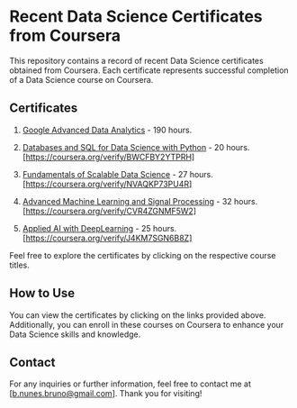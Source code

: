 # Recent Data Science Certificates from Coursera

This repository contains a record of recent Data Science certificates obtained from Coursera. Each certificate represents successful completion of a Data Science course on Coursera.

## Certificates

1. [Google Advanced Data Analytics](https://coursera.org/verify/professional-cert/AEXU8J58SKTZ) - 190 hours.

2. [Databases and SQL for Data Science with Python](#) - 20 hours.
   [https://coursera.org/verify/BWCFBY2YTPRH]

3. [Fundamentals of Scalable Data Science](#) - 27 hours.
   [https://coursera.org/verify/NVAQKP73PU4R]

4. [Advanced Machine Learning and Signal Processing](#) - 32 hours.
   [https://coursera.org/verify/CVR4ZGNMF5W2]

5. [Applied AI with DeepLearning](#) - 25 hours.
   [https://coursera.org/verify/J4KM7SGN6B8Z]

Feel free to explore the certificates by clicking on the respective course titles.

## How to Use

You can view the certificates by clicking on the links provided above. Additionally, you can enroll in these courses on Coursera to enhance your Data Science skills and knowledge.

## Contact

For any inquiries or further information, feel free to contact me at [b.nunes.bruno@gmail.com]. Thank you for visiting!
